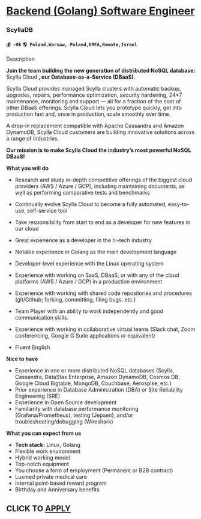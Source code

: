 # [Backend (Golang) Software Engineer](https://www.remotewlb.com/apply/backend-golang-software-engineer-34886)  
### ScyllaDB  
#### `💰 ~0k` `🌎 Poland,Warsaw, Poland,EMEA,Remote,Israel`  

Description

  

**Join the team building the new generation of distributed NoSQL database:** Scylla Cloud **, our Database-as-a-Service (DBaaS).**

Scylla Cloud provides managed Scylla clusters with automatic backup, upgrades, repairs, performance optimization, security hardening, 24*7 maintenance, monitoring and support — all for a fraction of the cost of other DBaaS offerings. Scylla Cloud lets you prototype quickly, get into production fast and, once in production, scale smoothly over time.

A drop-in replacement compatible with Apache Cassandra and Amazon DynamoDB, Scylla Cloud customers are building innovative solutions across a range of industries.

 **Our mission is to make Scylla Cloud the industry’s most powerful NoSQL DBaaS!**

  

**What you will do**

  * Research and study in-depth competitive offerings of the biggest cloud providers (AWS / Azure / GCP), including maintaining documents, as well as performing comparative tests and benchmarks
  * Continually evolve Scylla Cloud to become a fully automated, easy-to-use, self-service tool
  * Take responsibility from start to end as a developer for new features in our cloud

  

  

  * Great experience as a developer in the hi-tech industry
  * Notable experience in Golang as the main development language
  * Developer-level experience with the Linux operating system
  * Experience with working on SaaS, DBaaS, or with any of the cloud platforms (AWS / Azure / GCP) in a production environment
  * Experience with working with shared code repositories and procedures (git/Github; forking, committing, filing bugs, etc.)
  * Team Player with an ability to work independently and good communication skills.
  * Experience with working in collaborative virtual teams (Slack chat, Zoom conferencing, Google G Suite applications or equivalent)
  * Fluent English

  

 **Nice to have**

  * Experience in one or more distributed NoSQL databases (Scylla, Cassandra, DataStax Enterprise, Amazon DynamoDB, Cosmos DB, Google Cloud Bigtable, MongoDB, Couchbase, Aerospike, etc.) 
  * Prior experience in Database Administration (DBA) or Site Reliability Engineering (SRE)
  * Experience in Open Source development
  * Familiarity with database performance monitoring (Grafana/Prometheus), testing (Jepsen), and/or troubleshooting/debugging (Wireshark)

  

 **What you can expect from us**

  *  **Tech stack:** Linux, Golang
  * Flexible work environment
  * Hybrid working model
  * Top-notch equipment
  * You choose a form of employment (Permanent or B2B contract)
  * Luxmed private medical care
  * Internal point-based reward program
  * Birthday and Anniversary benefits 

  
## CLICK TO [APPLY](https://www.remotewlb.com/apply/backend-golang-software-engineer-34886)

